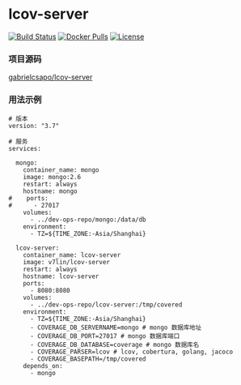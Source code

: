 # lcov-server

[![Build Status](https://cloud.drone.io/api/badges/v7lin/lcov-server/status.svg)](https://cloud.drone.io/v7lin/lcov-server)
[![Docker Pulls](https://img.shields.io/docker/pulls/v7lin/lcov-server.svg)](https://hub.docker.com/r/v7lin/lcov-server)
[![License](https://img.shields.io/badge/License-Apache%202.0-blue.svg)](https://github.com/v7lin/lcov-server/blob/master/LICENSE)

### 项目源码

[gabrielcsapo/lcov-server](https://github.com/gabrielcsapo/lcov-server)

### 用法示例

````
# 版本
version: "3.7"

# 服务
services:

  mongo:
    container_name: mongo
    image: mongo:2.6
    restart: always
    hostname: mongo
#    ports:
#      - 27017
    volumes:
      - ../dev-ops-repo/mongo:/data/db
    environment:
      - TZ=${TIME_ZONE:-Asia/Shanghai}

  lcov-server:
    container_name: lcov-server
    image: v7lin/lcov-server
    restart: always
    hostname: lcov-server
    ports:
      - 8080:8080
    volumes:
      - ../dev-ops-repo/lcov-server:/tmp/covered
    environment:
      - TZ=${TIME_ZONE:-Asia/Shanghai}
      - COVERAGE_DB_SERVERNAME=mongo # mongo 数据库地址
      - COVERAGE_DB_PORT=27017 # mongo 数据库端口
      - COVERAGE_DB_DATABASE=coverage # mongo 数据库名
      - COVERAGE_PARSER=lcov # lcov, cobertura, golang, jacoco
      - COVERAGE_BASEPATH=/tmp/covered
    depends_on:
      - mongo
````
